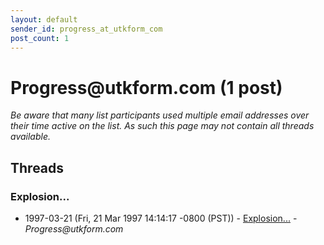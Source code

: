 ```yaml
---
layout: default
sender_id: progress_at_utkform_com
post_count: 1
---
```


# Progress<span>@</span>utkform.com (1 post)

_Be aware that many list participants used multiple email addresses over their time active on the list. As such this page may not contain all threads available._

## Threads

### Explosion...
+ 1997-03-21 (Fri, 21 Mar 1997 14:14:17 -0800 (PST)) - [Explosion...](/archive/1997/03/bfd7b0466dce4eb7284463f098c2489a0a44cca14bc6033f353258e84824d6d5) - _Progress@utkform.com_

